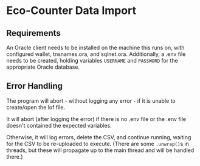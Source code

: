 # Eco-Counter Data Import

## Requirements

An Oracle client needs to be installed on the machine this runs on, with configured wallet, tnsnames.ora, and sqlnet.ora. Additionally, a .env file needs to be created, holding variables `USERNAME` and `PASSWORD` for the appropriate Oracle database.

## Error Handling

The program will abort - without logging any error - if it is unable to create/open the lof file.

It will abort (after logging the error) if there is no .env file or the .env file doesn't contained the expected variables.

Otherwise, it will log errors, delete the CSV, and continue running, waiting for the CSV to be re-uploaded to execute. (There are some `.unwrap()`s in threads, but these will propagate up to the main thread and will be handled there.)
